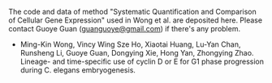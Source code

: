The code and data of method "Systematic Quantification and Comparison of Cellular Gene Expression" used in Wong et al. are deposited here.
Please contact Guoye Guan (guanguoye@gmail.com) if there's any problem.

* Ming-Kin Wong, Vincy Wing Sze Ho, Xiaotai Huang, Lu-Yan Chan, Runsheng Li, Guoye Guan, Dongying Xie, Hong Yan, Zhongying Zhao.
  Lineage- and time-specific use of cyclin D or E for G1 phase progression during C. elegans embryogenesis.

